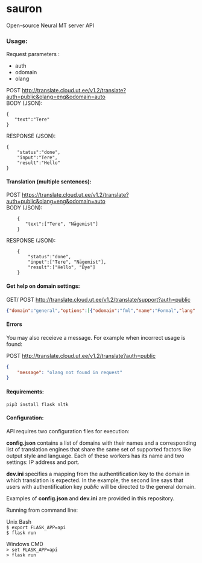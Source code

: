 # sauron
Open-source Neural MT server API

### Usage:

Request parameters :


 - auth
 - odomain
 - olang
 

POST http://translate.cloud.ut.ee/v1.2/translate?auth=public&olang=eng&odomain=auto  
BODY (JSON):

    {
       "text":"Tere"
    }


RESPONSE (JSON):

    {
        "status":"done",
        "input":"Tere",
        "result":"Hello"
    }


#### Translation (multiple sentences):

POST https://translate.cloud.ut.ee/v1.2/translate?auth=public&olang=eng&odomain=auto  
BODY (JSON):

        {
           "text":["Tere", "Nägemist"]
        }


RESPONSE (JSON):

        {
            "status":"done",
            "input":["Tere", "Nägemist"],
            "result":["Hello", "Bye"]
        }


#### Get help on domain settings:  

GET/ POST http://translate.cloud.ut.ee/v1.2/translate/support?auth=public

```json
{"domain":"general","options":[{"odomain":"fml","name":"Formal","lang":["est","lav","lit","ger","eng","fin","rus"]},{"odomain":"inf","name":"Informal","lang":["est","lav","lit","ger","eng","fin","rus"]},{"odomain":"auto","name":"Auto","lang":["est","lav","lit","ger","eng","fin","rus"]}]}
```
#### Errors  

You may also receieve a message. For example when incorrect usage is found:  

POST http://translate.cloud.ut.ee/v1.2/translate?auth=public

```json
{
    "message": "olang not found in request"
}
```

#### Requirements:

`pip3 install flask nltk`

#### Configuration:

API requires two configuration files for execution:

__config.json__ contains a list of domains with their names and a corresponding list of translation engines that share the same set of supported factors like output style and language. Each of these workers has its name and two settings: IP address and port.

__dev.ini__ specifies a mapping from the authentification key to the domain in which translation is expected. In the example, the second line says that users with authentification key *public* will be directed to the general domain.
 
 Examples of __config.json__ and __dev.ini__ are provided in this repository.  
  
 Running from command line: 
 
 Unix Bash  
 `$ export FLASK_APP=api`  
 `$ flask run` 
 
 Windows CMD  
 `> set FLASK_APP=api`  
`> flask run`
 

 
